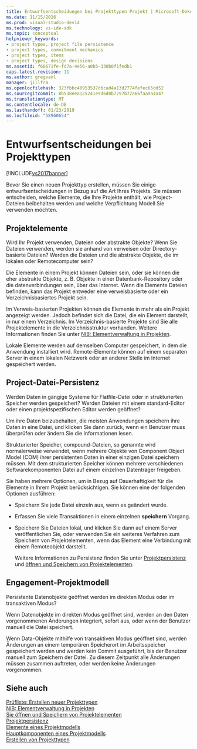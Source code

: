 ```yaml
---
title: Entwurfsentscheidungen bei Projekttypen Projekt | Microsoft-Dokumentation
ms.date: 11/15/2016
ms.prod: visual-studio-dev14
ms.technology: vs-ide-sdk
ms.topic: conceptual
helpviewer_keywords:
- project types, project file persistence
- project types, commitment mechanics
- project types, items
- project types, design decisions
ms.assetid: f68671fe-fd7a-4e56-a0b5-330b0f1fedb1
caps.latest.revision: 11
ms.author: gregvanl
manager: jillfra
ms.openlocfilehash: 323fbbc48953537dbcad4a13d2774fefec65dd52
ms.sourcegitcommit: 8b538eea125241e9d6d8b7297b72a66faa9a4a47
ms.translationtype: MT
ms.contentlocale: de-DE
ms.lasthandoff: 01/23/2019
ms.locfileid: "58960654"
---
```

# <a name="project-type-design-decisions"></a>Entwurfsentscheidungen bei Projekttypen
[!INCLUDE[vs2017banner](../../includes/vs2017banner.md)]

Bevor Sie einen neuen Projekttyp erstellen, müssen Sie einige entwurfsentscheidungen in Bezug auf die Art Ihres Projekts. Sie müssen entscheiden, welche Elemente, die Ihre Projekte enthält, wie Project-Dateien beibehalten werden und welche Verpflichtung Modell Sie verwenden möchten.  
  
## <a name="project-items"></a>Projektelemente  
 Wird Ihr Projekt verwenden, Dateien oder abstrakte Objekte? Wenn Sie Dateien verwenden, werden sie anhand von verweisen oder Directory-basierte Dateien? Werden die Dateien und die abstrakte Objekte, die im lokalen oder Remotecomputer sein?  
  
 Die Elemente in einem Projekt können Dateien sein, oder sie können die eher abstrakte Objekte, z. B. Objekte in einer Datenbank-Repository oder die datenverbindungen sein, über das Internet. Wenn die Elemente Dateien befinden, kann das Projekt entweder eine verweisbasierte oder ein Verzeichnisbasiertes Projekt sein.  
  
 Im Verweis-basierten Projekten können die Elemente in mehr als ein Projekt angezeigt werden. Jedoch befindet sich die Datei, die ein Element darstellt, in nur einem Verzeichnis. Im Verzeichnis-basierte Projekte sind Sie alle Projektelemente in die Verzeichnisstruktur vorhanden. Weitere Informationen finden Sie unter [NIB: Elementverwaltung in Projekten](http://msdn.microsoft.com/762e606b-7f44-4b66-97a1-e30a703654a0).  
  
 Lokale Elemente werden auf demselben Computer gespeichert, in dem die Anwendung installiert wird. Remote-Elemente können auf einem separaten Server in einem lokalen Netzwerk oder an anderer Stelle im Internet gespeichert werden.  
  
## <a name="project-file-persistence"></a>Project-Datei-Persistenz  
 Werden Daten in gängige Systeme für Flatfile-Datei oder in strukturierten Speicher werden gespeichert? Werden Dateien mit einem standard-Editor oder einen projektspezifischen Editor werden geöffnet?  
  
 Um ihre Daten beizubehalten, die meisten Anwendungen speichern ihre Daten in eine Datei, und klicken Sie dann zurück, wenn ein Benutzer muss überprüfen oder ändern Sie die Informationen lesen.  
  
 Strukturierter Speicher, compound-Dateien, so genannte wird normalerweise verwendet, wenn mehrere Objekte von Component Object Model (COM) ihrer persistenten Daten in einer einzigen Datei speichern müssen. Mit dem strukturierten Speicher können mehrere verschiedenen Softwarekomponenten Datei auf einem einzelnen Datenträger freigeben.  
  
 Sie haben mehrere Optionen, um in Bezug auf Dauerhaftigkeit für die Elemente in Ihrem Projekt berücksichtigen. Sie können eine der folgenden Optionen ausführen:  
  
- Speichern Sie jede Datei einzeln aus, wenn es geändert wurde.  
  
- Erfassen Sie viele Transaktionen in einem einzelnen **speichern** Vorgang.  
  
- Speichern Sie Dateien lokal, und klicken Sie dann auf einem Server veröffentlichen Sie, oder verwenden Sie ein weiteres Verfahren zum Speichern von Projektelementen, wenn das Element eine Verbindung mit einem Remoteobjekt darstellt.  
  
  Weitere Informationen zu Persistenz finden Sie unter [Projektpersistenz](../../extensibility/internals/project-persistence.md) und [öffnen und Speichern von Projektelementen](../../extensibility/internals/opening-and-saving-project-items.md).  
  
## <a name="project-commitment-model"></a>Engagement-Projektmodell  
 Persistente Datenobjekte geöffnet werden im direkten Modus oder im transaktiven Modus?  
  
 Wenn Datenobjekte im direkten Modus geöffnet sind, werden an den Daten vorgenommenen Änderungen integriert, sofort aus, oder wenn der Benutzer manuell die Datei speichert.  
  
 Wenn Data-Objekte mithilfe von transaktiven Modus geöffnet sind, werden Änderungen an einem temporären Speicherort im Arbeitsspeicher gespeichert werden und werden kein Commit ausgeführt, bis der Benutzer manuell zum Speichern der Datei. Zu diesem Zeitpunkt alle Änderungen müssen zusammen auftreten, oder werden keine Änderungen vorgenommen.  
  
## <a name="see-also"></a>Siehe auch  
 [Prüfliste: Erstellen neuer Projekttypen](../../extensibility/internals/checklist-creating-new-project-types.md)   
 [NIB: Elementverwaltung in Projekten](http://msdn.microsoft.com/762e606b-7f44-4b66-97a1-e30a703654a0)   
 [Sie öffnen und Speichern von Projektelementen](../../extensibility/internals/opening-and-saving-project-items.md)   
 [Projektpersistenz](../../extensibility/internals/project-persistence.md)   
 [Elemente eines Projektmodells](../../extensibility/internals/elements-of-a-project-model.md)   
 [Hauptkomponenten eines Projektmodells](../../extensibility/internals/project-model-core-components.md)   
 [Erstellen von Projekttypen](../../extensibility/internals/creating-project-types.md)
